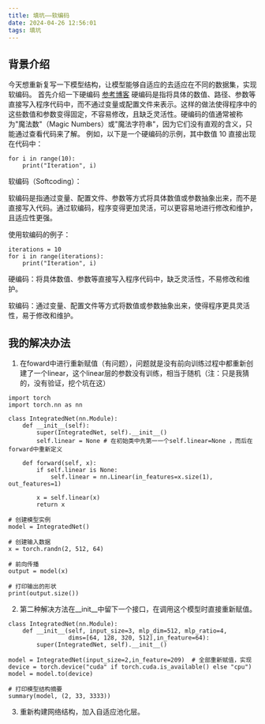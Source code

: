 ```yaml
---
title: 填坑——软编码
date: 2024-04-26 12:56:01
tags: 填坑
---
```


## 背景介绍
今天想重新复写一下模型结构，让模型能够自适应的去适应在不同的数据集，实现软编码。
首先介绍一下硬编码
[参考博客](https://blog.csdn.net/weixin_44943389/article/details/134928228)
硬编码是指将具体的数值、路径、参数等直接写入程序代码中，而不通过变量或配置文件来表示。这样的做法使得程序中的这些数值和参数变得固定，不容易修改，且缺乏灵活性。硬编码的值通常被称为"魔法数"（Magic Numbers）或"魔法字符串"，因为它们没有直观的含义，只能通过查看代码来了解。
例如，以下是一个硬编码的示例，其中数值 10 直接出现在代码中：
```
for i in range(10):
    print("Iteration", i)
```
软编码（Softcoding）：

软编码是指通过变量、配置文件、参数等方式将具体数值或参数抽象出来，而不是直接写入代码。通过软编码，程序变得更加灵活，可以更容易地进行修改和维护，且适应性更强。

使用软编码的例子：
```
iterations = 10
for i in range(iterations):
    print("Iteration", i)
```
硬编码：将具体数值、参数等直接写入程序代码中，缺乏灵活性，不易修改和维护。

软编码：通过变量、配置文件等方式将数值或参数抽象出来，使得程序更具灵活性，易于修改和维护。

## 我的解决办法

1. 在foward中进行重新赋值（有问题），问题就是没有前向训练过程中都重新创建了一个linear，这个linear层的参数没有训练，相当于随机（注：只是我猜的，没有验证，挖个坑在这）
```
import torch
import torch.nn as nn

class IntegratedNet(nn.Module):
    def __init__(self):
        super(IntegratedNet, self).__init__()
        self.linear = None # 在初始类中先第一一个self.linear=None ，而后在forward中重新定义

    def forward(self, x):
        if self.linear is None:
            self.linear = nn.Linear(in_features=x.size(1), out_features=1)
        
        x = self.linear(x)
        return x

# 创建模型实例
model = IntegratedNet()

# 创建输入数据
x = torch.randn(2, 512, 64)

# 前向传播
output = model(x)

# 打印输出的形状
print(output.size())

```

2. 第二种解决方法在__init__中留下一个接口，在调用这个模型时直接重新赋值。
```
class IntegratedNet(nn.Module):
    def __init__(self, input_size=3, mlp_dim=512, mlp_ratio=4,
                 dims=[64, 128, 320, 512],in_feature=64):
        super(IntegratedNet, self).__init__()

model = IntegratedNet(input_size=2,in_feature=209)  # 全部重新赋值，实现
device = torch.device("cuda" if torch.cuda.is_available() else "cpu")
model = model.to(device)

# 打印模型结构摘要
summary(model, (2, 33, 3333))

```


3. 重新构建网络结构，加入自适应池化层。
